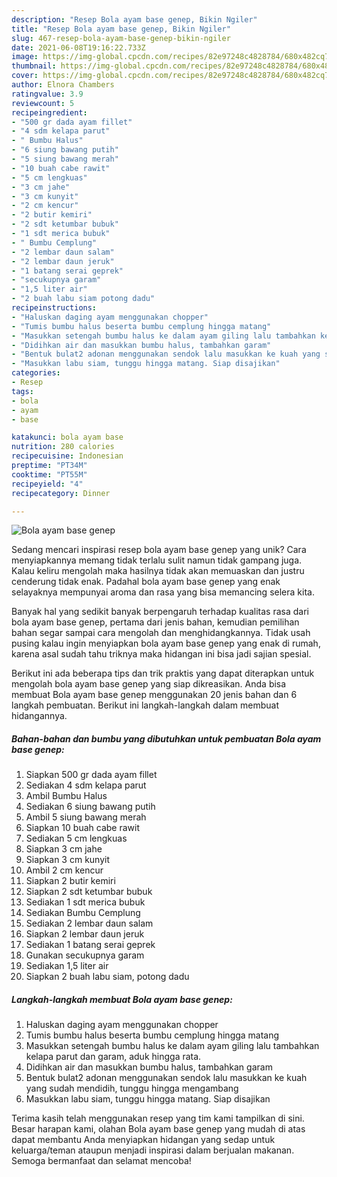 ```yaml
---
description: "Resep Bola ayam base genep, Bikin Ngiler"
title: "Resep Bola ayam base genep, Bikin Ngiler"
slug: 467-resep-bola-ayam-base-genep-bikin-ngiler
date: 2021-06-08T19:16:22.733Z
image: https://img-global.cpcdn.com/recipes/82e97248c4828784/680x482cq70/bola-ayam-base-genep-foto-resep-utama.jpg
thumbnail: https://img-global.cpcdn.com/recipes/82e97248c4828784/680x482cq70/bola-ayam-base-genep-foto-resep-utama.jpg
cover: https://img-global.cpcdn.com/recipes/82e97248c4828784/680x482cq70/bola-ayam-base-genep-foto-resep-utama.jpg
author: Elnora Chambers
ratingvalue: 3.9
reviewcount: 5
recipeingredient:
- "500 gr dada ayam fillet"
- "4 sdm kelapa parut"
- " Bumbu Halus"
- "6 siung bawang putih"
- "5 siung bawang merah"
- "10 buah cabe rawit"
- "5 cm lengkuas"
- "3 cm jahe"
- "3 cm kunyit"
- "2 cm kencur"
- "2 butir kemiri"
- "2 sdt ketumbar bubuk"
- "1 sdt merica bubuk"
- " Bumbu Cemplung"
- "2 lembar daun salam"
- "2 lembar daun jeruk"
- "1 batang serai geprek"
- "secukupnya garam"
- "1,5 liter air"
- "2 buah labu siam potong dadu"
recipeinstructions:
- "Haluskan daging ayam menggunakan chopper"
- "Tumis bumbu halus beserta bumbu cemplung hingga matang"
- "Masukkan setengah bumbu halus ke dalam ayam giling lalu tambahkan kelapa parut dan garam, aduk hingga rata."
- "Didihkan air dan masukkan bumbu halus, tambahkan garam"
- "Bentuk bulat2 adonan menggunakan sendok lalu masukkan ke kuah yang sudah mendidih, tunggu hingga mengambang"
- "Masukkan labu siam, tunggu hingga matang. Siap disajikan"
categories:
- Resep
tags:
- bola
- ayam
- base

katakunci: bola ayam base 
nutrition: 280 calories
recipecuisine: Indonesian
preptime: "PT34M"
cooktime: "PT55M"
recipeyield: "4"
recipecategory: Dinner

---
```



![Bola ayam base genep](https://img-global.cpcdn.com/recipes/82e97248c4828784/680x482cq70/bola-ayam-base-genep-foto-resep-utama.jpg)

Sedang mencari inspirasi resep bola ayam base genep yang unik? Cara menyiapkannya memang tidak terlalu sulit namun tidak gampang juga. Kalau keliru mengolah maka hasilnya tidak akan memuaskan dan justru cenderung tidak enak. Padahal bola ayam base genep yang enak selayaknya mempunyai aroma dan rasa yang bisa memancing selera kita.



Banyak hal yang sedikit banyak berpengaruh terhadap kualitas rasa dari bola ayam base genep, pertama dari jenis bahan, kemudian pemilihan bahan segar sampai cara mengolah dan menghidangkannya. Tidak usah pusing kalau ingin menyiapkan bola ayam base genep yang enak di rumah, karena asal sudah tahu triknya maka hidangan ini bisa jadi sajian spesial.


Berikut ini ada beberapa tips dan trik praktis yang dapat diterapkan untuk mengolah bola ayam base genep yang siap dikreasikan. Anda bisa membuat Bola ayam base genep menggunakan 20 jenis bahan dan 6 langkah pembuatan. Berikut ini langkah-langkah dalam membuat hidangannya.

<!--inarticleads1-->

##### Bahan-bahan dan bumbu yang dibutuhkan untuk pembuatan Bola ayam base genep:

1. Siapkan 500 gr dada ayam fillet
1. Sediakan 4 sdm kelapa parut
1. Ambil  Bumbu Halus
1. Sediakan 6 siung bawang putih
1. Ambil 5 siung bawang merah
1. Siapkan 10 buah cabe rawit
1. Sediakan 5 cm lengkuas
1. Siapkan 3 cm jahe
1. Siapkan 3 cm kunyit
1. Ambil 2 cm kencur
1. Siapkan 2 butir kemiri
1. Siapkan 2 sdt ketumbar bubuk
1. Sediakan 1 sdt merica bubuk
1. Sediakan  Bumbu Cemplung
1. Sediakan 2 lembar daun salam
1. Siapkan 2 lembar daun jeruk
1. Sediakan 1 batang serai geprek
1. Gunakan secukupnya garam
1. Sediakan 1,5 liter air
1. Siapkan 2 buah labu siam, potong dadu




<!--inarticleads2-->

##### Langkah-langkah membuat Bola ayam base genep:

1. Haluskan daging ayam menggunakan chopper
1. Tumis bumbu halus beserta bumbu cemplung hingga matang
1. Masukkan setengah bumbu halus ke dalam ayam giling lalu tambahkan kelapa parut dan garam, aduk hingga rata.
1. Didihkan air dan masukkan bumbu halus, tambahkan garam
1. Bentuk bulat2 adonan menggunakan sendok lalu masukkan ke kuah yang sudah mendidih, tunggu hingga mengambang
1. Masukkan labu siam, tunggu hingga matang. Siap disajikan




Terima kasih telah menggunakan resep yang tim kami tampilkan di sini. Besar harapan kami, olahan Bola ayam base genep yang mudah di atas dapat membantu Anda menyiapkan hidangan yang sedap untuk keluarga/teman ataupun menjadi inspirasi dalam berjualan makanan. Semoga bermanfaat dan selamat mencoba!
